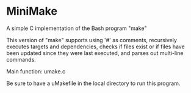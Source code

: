 # MiniMake
A simple C implementation of the Bash program "make"

This version of "make" supports using '#' as comments, recursively executes targets and dependencies, checks if files exist or if files have been updated since they were last executed, and parses out multi-line commands.

Main function: umake.c

Be sure to have a uMakefile in the local directory to run this program.
